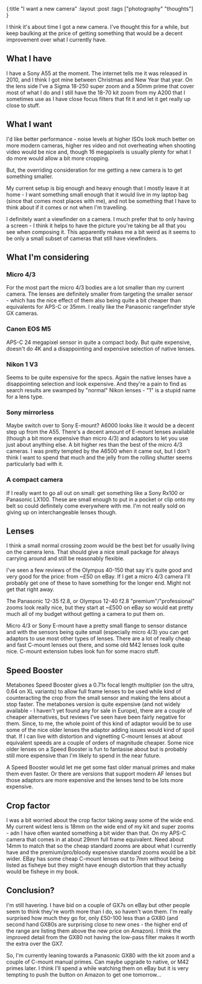 {:title "I want a new camera"
:layout :post
:tags ["photography" "thoughts"]
}

I think it's about time I got a new camera. I've thought this for a while, but keep baulking at the price of getting something that would be a decent improvement over what I currently have. 

## What I have

I have a Sony A55 at the moment. The internet tells me it was released in 2010, and I think I got mine between Christmas and New Year that year. On the lens side I've a Sigma 18-250 super zoom and a 50mm prime that cover most of what I do and I still have the 18-70 kit zoom from my A200 that I sometimes use as I have close focus filters that fit it and let it get really up close to stuff.

## What I want

I'd like better performance - noise levels at higher ISOs look much better on more modern cameras, higher res video and not overheating when shooting video would be nice and, though 16 megapixels is usually plenty for what I do more would allow a bit more cropping. 

But, the overriding consideration for me getting a new camera is to get something smaller. 

My current setup is big enough and heavy enough that I mostly leave it at home - I want something small enough that it would live in my laptop bag (since that comes most places with me), and not be something that I have to think about if it comes or not when I'm travelling.

I definitely want a viewfinder on a camera. I much prefer that to only having a screen - I think it helps to have the picture you're taking be all that you see when composing it. This apparently makes me a bit weird as it seems to be only a small subset of cameras that still have viewfinders. 

## What I'm considering 

### Micro 4/3

For the most part the micro 4/3 bodies are a lot smaller than my current camera. The lenses are definitely smaller from targeting the smaller sensor - which has the nice effect of them also being quite a bit cheaper than equivalents for APS-C or 35mm. I really like the Panasonic rangefinder style GX cameras. 

### Canon EOS M5

APS-C 24 megapixel sensor in quite a compact body. But quite expensive, doesn't do 4K and a disappointing and expensive selection of native lenses. 

### Nikon 1 V3

Seems to be quite expensive for the specs. Again the native lenses have a disappointing selection and look expensive. And they're a pain to find as search results are swamped by "normal" Nikon lenses - "1" is a stupid name for a lens type.  

### Sony mirrorless

Maybe switch over to Sony E-mount? A6000 looks like it would be a decent step up from the A55. There's a decent amount of E-mount lenses available (though a bit more expensive than micro 4/3) and adaptors to let you use just about anything else. A bit higher res than the best of the micro 4/3 cameras. I was pretty tempted by the A6500 when it came out, but I don't think I want to spend that much and the jelly from the rolling shutter seems particularly bad with it.

### A compact camera

If I really want to go all out on small: get something like a Sony Rx100 or Panasonic LX100. These are small enough to put in a pocket or clip onto my belt so could definitely come everywhere with me. I'm not really sold on giving up on interchangeable lenses though.

## Lenses

I think a small normal crossing zoom would be the best bet for usually living on the camera lens. That should give a nice small package for always carrying around and still be reasonably flexible. 

I've seen a few reviews of the  Olympus 40-150 that say it's quite good and very good for the price: from ~£50 on eBay. If I get a micro 4/3 camera I'll probably get one of these to have something for the longer end. Might not get that right away. 

The Panasonic 12-35 f2.8, or Olympus 12-40 f2.8  "premium"/"professional" zooms look really nice, but they start at ~£500 on eBay so would eat pretty much all of my budget without getting a camera to put them on. 

Micro 4/3 or Sony E-mount have a pretty small flange to sensor distance and with the sensors being quite small (especially micro 4/3) you can get adaptors to use most other types of lenses. There are a lot of really cheap and fast C-mount lenses out there, and some old M42 lenses look quite nice. C-mount extension tubes look fun for some macro stuff.  

## Speed Booster

Metabones Speed Booster gives a 0.71x focal length multiplier (on the ultra, 0.64 on XL variants) to allow full frame lenses to be used while kind of counteracting the crop from the small sensor and making the lens about a stop faster. The metabones version is quite expensive (and not widely available - I haven't yet found any for sale in Europe), there are a couple of cheaper alternatives, but reviews I've seen have been fairly negative for them. Since, to me, the whole point of this kind of adaptor would be to use some of the nice older lenses the adaptor adding issues would kind of spoil that. If I can live with distortion and vignetting C-mount lenses at about equivalent speeds are a couple of orders of magnitude cheaper. Some nice older lenses on a Speed Booster is fun to fantasise about but is probably still more expensive than I'm likely to spend in the near future. 

A Speed Booster would let me get some fast older manual primes and make them even faster. Or there are versions that support modern AF lenses but those adaptors are more expensive and the lenses tend to be lots more expensive. 

## Crop factor

I was a bit worried about the crop factor taking away some of the wide end. My current widest lens is 18mm on the wide end of my kit and super zooms - adn I have often wanted something a bit wider than that. On my APS-C camera that comes in at about 29mm full frame equivalent. Need about 14mm to match that so the cheap standard zooms are about what I currently have and the premium/pro/bloody expensive standard zooms would be a bit wider. EBay has some cheap C-mount lenses out to 7mm without being listed as fisheye but they might have enough distortion that they actually would be fisheye in my book. 

## Conclusion?

I'm still havering. I have bid on a couple of GX7s on eBay but other people seem to think they're worth more than I do, so haven't won them. I'm really surprised how much they go for, only £50-100 less than a GX80 (and second hand GX80s are surprising close to new ones - the higher end of the range are listing them above the new price on Amazon). I think the improved detail from the GX80 not having the low-pass filter makes it worth the extra over the GX7.

So, I'm currently leaning towards a Panasonic GX80 with the kit zoom and a couple of C-mount manual primes. Can maybe upgrade to native, or M42 primes later. I think I'll spend a while watching them on eBay but it is very tempting to push the button on Amazon to get one tomorrow...
